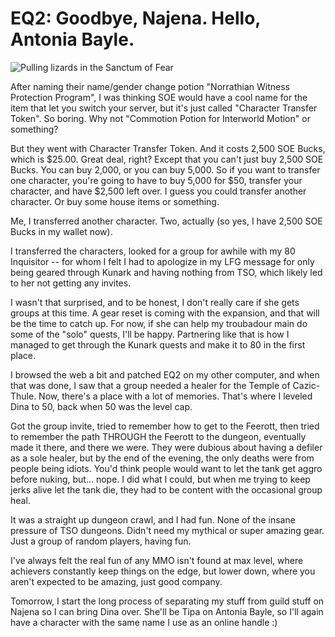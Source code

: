 # EQ2: Goodbye, Najena. Hello, Antonia Bayle.

![Pulling lizards in the Sanctum of Fear](http://westkarana.com/wp-content/uploads/2009/07/EverQuest2-2009-07-15-00-07-40-83.jpg "Pulling lizards in the Sanctum of Fear")

After naming their name/gender change potion "Norrathian Witness Protection Program", I was thinking SOE would have a cool name for the item that let you switch your server, but it's just called "Character Transfer Token". So boring. Why not "Commotion Potion for Interworld Motion" or something?

But they went with Character Transfer Token. And it costs 2,500 SOE Bucks, which is $25.00. Great deal, right? Except that you can't just buy 2,500 SOE Bucks. You can buy 2,000, or you can buy 5,000. So if you want to transfer one character, you're going to have to buy 5,000 for $50, transfer your character, and have $2,500 left over. I guess you could transfer another character. Or buy some house items or something.

Me, I transferred another character. Two, actually (so yes, I have 2,500 SOE Bucks in my wallet now).

I transferred the characters, looked for a group for awhile with my 80 Inquisitor -- for whom I felt I had to apologize in my LFG message for only being geared through Kunark and having nothing from TSO, which likely led to her not getting any invites.

I wasn't that surprised, and to be honest, I don't really care if she gets groups at this time. A gear reset is coming with the expansion, and that will be the time to catch up. For now, if she can help my troubadour main do some of the "solo" quests, I'll be happy. Partnering like that is how I managed to get through the Kunark quests and make it to 80 in the first place.

I browsed the web a bit and patched EQ2 on my other computer, and when that was done, I saw that a group needed a healer for the Temple of Cazic-Thule. Now, there's a place with a lot of memories. That's where I leveled Dina to 50, back when 50 was the level cap.

Got the group invite, tried to remember how to get to the Feerott, then tried to remember the path THROUGH the Feerott to the dungeon, eventually made it there, and there we were. They were dubious about having a defiler as a sole healer, but by the end of the evening, the only deaths were from people being idiots. You'd think people would want to let the tank get aggro before nuking, but... nope. I did what I could, but when me trying to keep jerks alive let the tank die, they had to be content with the occasional group heal.

It was a straight up dungeon crawl, and I had fun. None of the insane pressure of TSO dungeons. Didn't need my mythical or super amazing gear. Just a group of random players, having fun. 

I've always felt the real fun of any MMO isn't found at max level, where achievers constantly keep things on the edge, but lower down, where you aren't expected to be amazing, just good company.

Tomorrow, I start the long process of separating my stuff from guild stuff on Najena so I can bring Dina over. She'll be Tipa on Antonia Bayle, so I'll again have a character with the same name I use as an online handle :)

